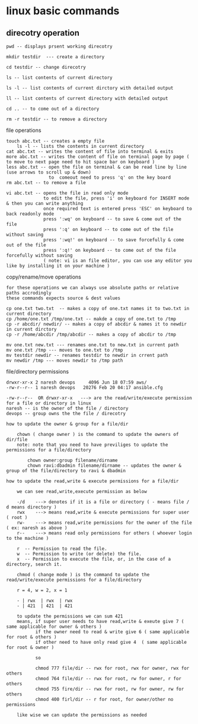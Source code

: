 # linux basic commands

## direcotry operation 

```pwd -- displays prsent working direcotry```

```mkdir testdir  --- create a directory``` 

```cd testdir -- change direcotry```

```ls -- list contents of current directory```

```ls -l -- list contents of current dirctory with detailed output```

```ll -- list contents of current directory with detailed output```

```cd .. -- to come out of a directory``` 

```rm -r testdir -- to remove a directory```
	

file operations 

	touch abc.txt -- creates a empty file 
        ls -l -- lists the contents in current directory
	cat abc.txt -- writes the content of file into terminal & exits 
	more abc.txt -- writes the content of file on terminal page by page ( to move to next page need to hit space bar on keyboard )
	less abc.txt -- open the file on terminal & can be read line by line (use arrows to scroll up & down) 		  
	                to 	comeout need to press 'q' on the key board
	rm abc.txt -- to remove a file 
	
	vi abc.txt -- opens the file in read only mode
				  to edit the file, press 'i' on keyboard for INSERT mode & then you can write anything
				  once required text is entered press 'ESC' on keyboard to back readonly mode
				  press ':wq' on keyboard -- to save & come out of the file
				  press ':q' on keyboard -- to come out of the file without saving
				  press ':wq!' on keyboard -- to save forcefully & come out of the file
				  press ':q!' on keyboard -- to come out of the file forcefully without saving
	              ( note: vi is an file editor, you can use any editor you like by installing it on your machine )

copy/rename/move operations 

	for these operations we can always use absolute paths or relative paths accrodingly 
	these commands expects source & dest values 
	
	cp one.txt two.txt  -- makes a copy of one.txt names it to two.txt in current directory
	cp /home/one.txt /tmp/one.txt -- makde a copy of one.txt to /tmp 
	cp -r abcdir/ newdir/ -- makes a copy of abcdir & names it to newdir in current dirctory 
	cp -r /home/abcdir /tmp/abcdir -- makes a copy of abcdir to /tmp
	
	mv one.txt new.txt --- renames one.txt to new.txt in current path
	mv one.txt /tmp --- moves to one.txt to /tmp
	mv testdir newdir -- renames testdir to newdir in crrent path 
	mv newdir /tmp --- moves newdir to /tmp path


file/directory permissions 

	drwxr-xr-x 2 naresh devops     4096 Jun 18 07:59 aws/
	-rw-r--r-- 1 naresh devops   20276 Feb 20 04:17 ansible.cfg

	-rw-r--r--  OR drwxr-xr-x   ---> are the read/write/execute permission for a file or directory in linux 
	naresh -- is the owner of the file / directory 
	devops -- group owns the the file / direcotry 
	
	how to update the owner & group for a file/dir 

		chown ( change owner ) is the command to update the owners of dir/file 
		note: note that you need to have previliges to update the permissions for a file/directory
		
			chown owner:group filename/dirname
			chown ravi:dbadmin filename/dirname -- updates the owner & group of the file/directory to ravi & dbadmin
	
	how to update the read,write & execute permissions for a file/dir
	
		we can see read,write,execute permission as below 
	
		-/d    ---> denotes if it is a file or directory ( - means file / d means directory ) 
		rwx    ---> means read,write & execute permissions for super user ( root )
		rw-    ---> means read,write permissions for the owner of the file ( ex: naresh as above )  
		r--    ---> means read only permissions for others ( whoever login to the machine ) 
    
		r  -- Permission to read the file.
		w  -- Permission to write (or delete) the file.
		x  -- Permission to execute the file, or, in the case of a directory, search it.
	
		chmod ( change mode ) is the command to update the read/write/execute permissions for a file/directory
		
		r = 4, w = 2, x = 1
		
		- | rwx  | rwx  | rwx
		- | 421  | 421  | 421
		
		to update the permissions we can sum 421 
		means, if super user needs to have read,write & exeute give 7 ( same applicable for owner & others )
		       if the owner need to read & write give 6 ( same applicable for root & others )
			   if other need to have only read give 4  ( same applicable for root & owner )
			   
			   so 
			   
			   chmod 777 file/dir -- rwx for root, rwx for owner, rwx for others 
			   chmod 764 file/dir -- rwx for root, rw for owner, r for others 
			   chmod 755 fire/dir -- rwx for root, rw for owner, rw for others
			   chmod 400 firl/dir -- r for root, for owner/other no permissions
			   
		like wise we can update the permissions as needed
